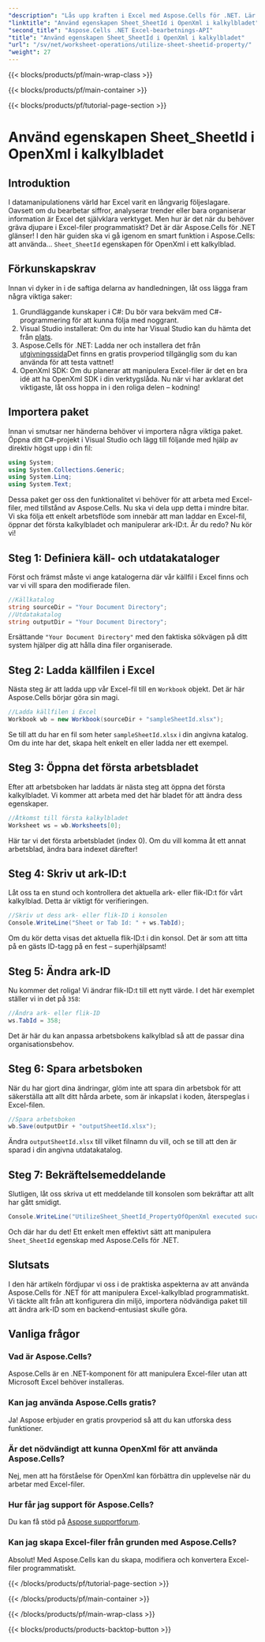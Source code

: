 ```yaml
---
"description": "Lås upp kraften i Excel med Aspose.Cells för .NET. Lär dig att manipulera ark-ID&#58;n effektivt med vår steg-för-steg-guide."
"linktitle": "Använd egenskapen Sheet_SheetId i OpenXml i kalkylbladet"
"second_title": "Aspose.Cells .NET Excel-bearbetnings-API"
"title": "Använd egenskapen Sheet_SheetId i OpenXml i kalkylbladet"
"url": "/sv/net/worksheet-operations/utilize-sheet-sheetid-property/"
"weight": 27
---
```


{{< blocks/products/pf/main-wrap-class >}}

{{< blocks/products/pf/main-container >}}

{{< blocks/products/pf/tutorial-page-section >}}

# Använd egenskapen Sheet_SheetId i OpenXml i kalkylbladet

## Introduktion
I datamanipulationens värld har Excel varit en långvarig följeslagare. Oavsett om du bearbetar siffror, analyserar trender eller bara organiserar information är Excel det självklara verktyget. Men hur är det när du behöver gräva djupare i Excel-filer programmatiskt? Det är där Aspose.Cells för .NET glänser! I den här guiden ska vi gå igenom en smart funktion i Aspose.Cells: att använda... `Sheet_SheetId` egenskapen för OpenXml i ett kalkylblad.
## Förkunskapskrav
Innan vi dyker in i de saftiga delarna av handledningen, låt oss lägga fram några viktiga saker:
1. Grundläggande kunskaper i C#: Du bör vara bekväm med C#-programmering för att kunna följa med noggrant.
2. Visual Studio installerat: Om du inte har Visual Studio kan du hämta det från [plats](https://visualstudio.microsoft.com/).
3. Aspose.Cells för .NET: Ladda ner och installera det från [utgivningssida](https://releases.aspose.com/cells/net/)Det finns en gratis provperiod tillgänglig som du kan använda för att testa vattnet!
4. OpenXml SDK: Om du planerar att manipulera Excel-filer är det en bra idé att ha OpenXml SDK i din verktygslåda.
Nu när vi har avklarat det viktigaste, låt oss hoppa in i den roliga delen – kodning!
## Importera paket
Innan vi smutsar ner händerna behöver vi importera några viktiga paket. Öppna ditt C#-projekt i Visual Studio och lägg till följande med hjälp av direktiv högst upp i din fil:
```csharp
using System;
using System.Collections.Generic;
using System.Linq;
using System.Text;
```
Dessa paket ger oss den funktionalitet vi behöver för att arbeta med Excel-filer, med tillstånd av Aspose.Cells.
Nu ska vi dela upp detta i mindre bitar. Vi ska följa ett enkelt arbetsflöde som innebär att man laddar en Excel-fil, öppnar det första kalkylbladet och manipulerar ark-ID:t. Är du redo? Nu kör vi!
## Steg 1: Definiera käll- och utdatakataloger
Först och främst måste vi ange katalogerna där vår källfil i Excel finns och var vi vill spara den modifierade filen.
```csharp
//Källkatalog
string sourceDir = "Your Document Directory";
//Utdatakatalog
string outputDir = "Your Document Directory";
```
Ersättande `"Your Document Directory"` med den faktiska sökvägen på ditt system hjälper dig att hålla dina filer organiserade.
## Steg 2: Ladda källfilen i Excel
Nästa steg är att ladda upp vår Excel-fil till en `Workbook` objekt. Det är här Aspose.Cells börjar göra sin magi.
```csharp
//Ladda källfilen i Excel
Workbook wb = new Workbook(sourceDir + "sampleSheetId.xlsx");
```
Se till att du har en fil som heter `sampleSheetId.xlsx` i din angivna katalog. Om du inte har det, skapa helt enkelt en eller ladda ner ett exempel.
## Steg 3: Öppna det första arbetsbladet
Efter att arbetsboken har laddats är nästa steg att öppna det första kalkylbladet. Vi kommer att arbeta med det här bladet för att ändra dess egenskaper.
```csharp
//Åtkomst till första kalkylbladet
Worksheet ws = wb.Worksheets[0];
```
Här tar vi det första arbetsbladet (index 0). Om du vill komma åt ett annat arbetsblad, ändra bara indexet därefter!
## Steg 4: Skriv ut ark-ID:t
Låt oss ta en stund och kontrollera det aktuella ark- eller flik-ID:t för vårt kalkylblad. Detta är viktigt för verifieringen.
```csharp
//Skriv ut dess ark- eller flik-ID i konsolen
Console.WriteLine("Sheet or Tab Id: " + ws.TabId);
```
Om du kör detta visas det aktuella flik-ID:t i din konsol. Det är som att titta på en gästs ID-tagg på en fest – superhjälpsamt!
## Steg 5: Ändra ark-ID
Nu kommer det roliga! Vi ändrar flik-ID:t till ett nytt värde. I det här exemplet ställer vi in det på `358`:
```csharp
//Ändra ark- eller flik-ID
ws.TabId = 358;
```
Det är här du kan anpassa arbetsbokens kalkylblad så att de passar dina organisationsbehov.
## Steg 6: Spara arbetsboken
När du har gjort dina ändringar, glöm inte att spara din arbetsbok för att säkerställa att allt ditt hårda arbete, som är inkapslat i koden, återspeglas i Excel-filen.
```csharp
//Spara arbetsboken
wb.Save(outputDir + "outputSheetId.xlsx");
```
Ändra `outputSheetId.xlsx` till vilket filnamn du vill, och se till att den är sparad i din angivna utdatakatalog.
## Steg 7: Bekräftelsemeddelande
Slutligen, låt oss skriva ut ett meddelande till konsolen som bekräftar att allt har gått smidigt.
```csharp
Console.WriteLine("UtilizeSheet_SheetId_PropertyOfOpenXml executed successfully.\r\n");
```
Och där har du det! Ett enkelt men effektivt sätt att manipulera `Sheet_SheetId` egenskap med Aspose.Cells för .NET.
## Slutsats
I den här artikeln fördjupar vi oss i de praktiska aspekterna av att använda Aspose.Cells för .NET för att manipulera Excel-kalkylblad programmatiskt. Vi täckte allt från att konfigurera din miljö, importera nödvändiga paket till att ändra ark-ID som en backend-entusiast skulle göra. 
## Vanliga frågor
### Vad är Aspose.Cells?
Aspose.Cells är en .NET-komponent för att manipulera Excel-filer utan att Microsoft Excel behöver installeras.
### Kan jag använda Aspose.Cells gratis?
Ja! Aspose erbjuder en gratis provperiod så att du kan utforska dess funktioner.
### Är det nödvändigt att kunna OpenXml för att använda Aspose.Cells?
Nej, men att ha förståelse för OpenXml kan förbättra din upplevelse när du arbetar med Excel-filer.
### Hur får jag support för Aspose.Cells?
Du kan få stöd på [Aspose supportforum](https://forum.aspose.com/c/cells/9).
### Kan jag skapa Excel-filer från grunden med Aspose.Cells?
Absolut! Med Aspose.Cells kan du skapa, modifiera och konvertera Excel-filer programmatiskt.


{{< /blocks/products/pf/tutorial-page-section >}}

{{< /blocks/products/pf/main-container >}}

{{< /blocks/products/pf/main-wrap-class >}}

{{< blocks/products/products-backtop-button >}}